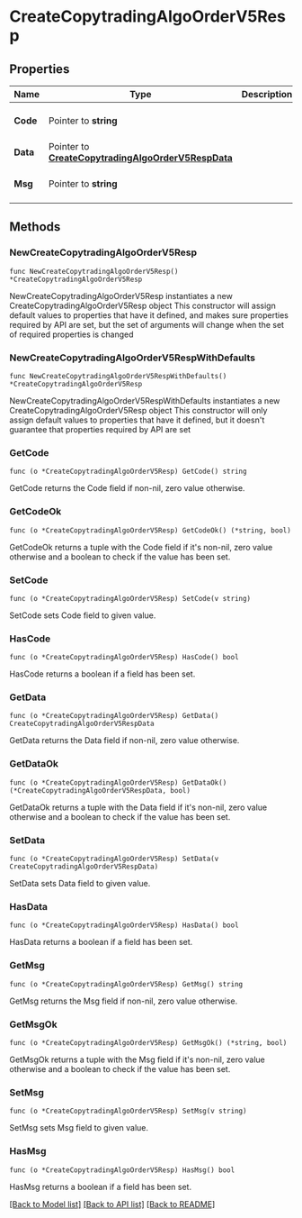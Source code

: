 # CreateCopytradingAlgoOrderV5Resp

## Properties

Name | Type | Description | Notes
------------ | ------------- | ------------- | -------------
**Code** | Pointer to **string** |  | [optional] [default to ""]
**Data** | Pointer to [**CreateCopytradingAlgoOrderV5RespData**](CreateCopytradingAlgoOrderV5RespData.md) |  | [optional] 
**Msg** | Pointer to **string** |  | [optional] [default to ""]

## Methods

### NewCreateCopytradingAlgoOrderV5Resp

`func NewCreateCopytradingAlgoOrderV5Resp() *CreateCopytradingAlgoOrderV5Resp`

NewCreateCopytradingAlgoOrderV5Resp instantiates a new CreateCopytradingAlgoOrderV5Resp object
This constructor will assign default values to properties that have it defined,
and makes sure properties required by API are set, but the set of arguments
will change when the set of required properties is changed

### NewCreateCopytradingAlgoOrderV5RespWithDefaults

`func NewCreateCopytradingAlgoOrderV5RespWithDefaults() *CreateCopytradingAlgoOrderV5Resp`

NewCreateCopytradingAlgoOrderV5RespWithDefaults instantiates a new CreateCopytradingAlgoOrderV5Resp object
This constructor will only assign default values to properties that have it defined,
but it doesn't guarantee that properties required by API are set

### GetCode

`func (o *CreateCopytradingAlgoOrderV5Resp) GetCode() string`

GetCode returns the Code field if non-nil, zero value otherwise.

### GetCodeOk

`func (o *CreateCopytradingAlgoOrderV5Resp) GetCodeOk() (*string, bool)`

GetCodeOk returns a tuple with the Code field if it's non-nil, zero value otherwise
and a boolean to check if the value has been set.

### SetCode

`func (o *CreateCopytradingAlgoOrderV5Resp) SetCode(v string)`

SetCode sets Code field to given value.

### HasCode

`func (o *CreateCopytradingAlgoOrderV5Resp) HasCode() bool`

HasCode returns a boolean if a field has been set.

### GetData

`func (o *CreateCopytradingAlgoOrderV5Resp) GetData() CreateCopytradingAlgoOrderV5RespData`

GetData returns the Data field if non-nil, zero value otherwise.

### GetDataOk

`func (o *CreateCopytradingAlgoOrderV5Resp) GetDataOk() (*CreateCopytradingAlgoOrderV5RespData, bool)`

GetDataOk returns a tuple with the Data field if it's non-nil, zero value otherwise
and a boolean to check if the value has been set.

### SetData

`func (o *CreateCopytradingAlgoOrderV5Resp) SetData(v CreateCopytradingAlgoOrderV5RespData)`

SetData sets Data field to given value.

### HasData

`func (o *CreateCopytradingAlgoOrderV5Resp) HasData() bool`

HasData returns a boolean if a field has been set.

### GetMsg

`func (o *CreateCopytradingAlgoOrderV5Resp) GetMsg() string`

GetMsg returns the Msg field if non-nil, zero value otherwise.

### GetMsgOk

`func (o *CreateCopytradingAlgoOrderV5Resp) GetMsgOk() (*string, bool)`

GetMsgOk returns a tuple with the Msg field if it's non-nil, zero value otherwise
and a boolean to check if the value has been set.

### SetMsg

`func (o *CreateCopytradingAlgoOrderV5Resp) SetMsg(v string)`

SetMsg sets Msg field to given value.

### HasMsg

`func (o *CreateCopytradingAlgoOrderV5Resp) HasMsg() bool`

HasMsg returns a boolean if a field has been set.


[[Back to Model list]](../README.md#documentation-for-models) [[Back to API list]](../README.md#documentation-for-api-endpoints) [[Back to README]](../README.md)


